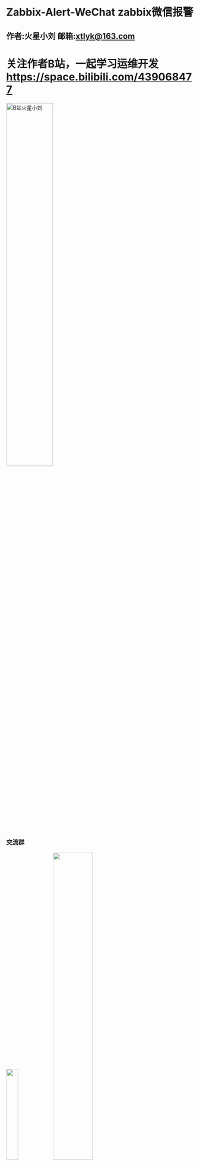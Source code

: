 # Zabbix-Alert-WeChat zabbix微信报警
## 作者:火星小刘 邮箱:xtlyk@163.com   

# 关注作者B站，一起学习运维开发 https://space.bilibili.com/439068477

<a href="https://space.bilibili.com/439068477" target="_blank"><img src="https://github.com/X-Mars/Zabbix-Alert-WeChat/blob/master/images/5.jpg?raw=true" alt="B站火星小刘" width="50%" height="50%"></a>


### 交流群
<img src="https://github.com/X-Mars/Zabbix-Alert-WeChat/blob/master/images/1.jpg?raw=true" width="25%" height="25%"><img src="https://github.com/X-Mars/Zabbix-Alert-WeChat/blob/master/images/3.jpg?raw=true" width="46%" height="46%">

## **https://www.zabbix.com/cn/integrations/wechat** 本项目zabbix官方推荐位列第一，值得信赖
<img src="https://github.com/X-Mars/Zabbix-Alert-WeChat/blob/master/images/4.png?raw=true">

### 2023-09-08 更新
1. 添加钉钉机器人支持 **dingtalk-robot.py**
<img src="https://github.com/X-Mars/Zabbix-Alert-WeChat/blob/master/images/6.png?raw=true" width="70%" height="70%">
<img src="https://github.com/X-Mars/Zabbix-Alert-WeChat/blob/master/images/7.png?raw=true" width="80%" height="80%">

2添加飞书机器人支持 **feishu-robot.py**
<img src="https://github.com/X-Mars/Zabbix-Alert-WeChat/blob/master/images/8.png?raw=true" width="80%" height="80%">

### 2023-09-05 重要更新
1. 添加同时兼容 python2 与 python3 的告警脚本 **wechat.py**
2. 原有python2 告警脚本 重命名为 **wechat-py2-old.py**

### 企业微信群机器人脚本 wechat-robot.py

<img src="https://github.com/X-Mars/Zabbix-Alert-WeChat/blob/master/images/2.png?raw=true" width="90%" height="90%">

### 企业微信应用消息脚本 wechat.py
### 2018-10-13
1. 添加token缓存支持：避免频繁获取token 进而导致接口被限制
2. token过期，脚本将重新获取token，并再次执行之前发送操作

### 2018-07-09
**如何将报警同时发送给多个用户**
1. 企业微信支持3种发送方式：**针对用户发送（需要用户在企业微信中的id）**、**针对部门发送（需要部门id）**、**针对标签发送（需要标签id，通讯里---标签）**   
2. 对应去掉下图的注释即可
![群发设置](https://image.ibb.co/bTX3Go/20180709220015.png)

### 2017-11-23
**转载必须注明本项目地址**   
**https://github.com/X-Mars/Zabbix-Alert-WeChat**
**本脚本的出现离不开广大zabbix用户，大家可以免费试用，但不要用来盈利**

### 2017-08-08
1. 全部重写，代码更简洁易读
2. 舍弃原有**simplejson**，使用**requests**模块
3. 支持**python2**

### 需要具备一下条件  
 * 注册微信企业号（团队类型） [点击注册](https://qy.weixin.qq.com/)   或    注册企业号微信  [点击注册](https://work.weixin.qq.com/）
 * 近期腾讯把**微信企业号**升级为了**企业微信**，本脚本完全兼容。
#### 安装组件
1. 安装方法一
```shell
pip install requests
pip install --upgrade requests
```
2. 安装方法二
```shell
wget https://pypi.python.org/packages/c3/38/d95ddb6cc8558930600be088e174a2152261a1e0708a18bf91b5b8c90b22/requests-2.18.3.tar.gz
tar zxvf requests-2.18.3.tar.gz
cd requests-2.18.3
python setup.py build
python setup.py install
```
  
#### 下载安装脚本  
```bash  
git clone https://github.com/X-Mars/Zabbix-Alert-WeChat.git  
cp Zabbix-Alert-WeChat/wechat.py /etc/zabbix/alertscripts  
chmod +x /etc/zabbix/alertscripts/wechat.py  
```
  
### 企业微信设置  
#### 通讯录设置  
登陆企业微信控制台  
点击顶部 **通讯录** 添加子部门（运维部），并添加用户  
点击（运维部）后方的三个竖行圆点，记录 **部门ID**  
  
#### 创建应用  
点击顶部 **应用中心**，创建应用，应用名称为 **zabbix报警**   
**可见范围**，添加刚刚新建的子部门（运维部）  
点击 **zabbix报警**，记录 **AgentId**、**Secret**  
  
#### 应用权限设置  
点击顶部 **我的企业**，权限管理，新建普通管理组，名称填写 **zabbix报警组**  
点击修改 **通讯录权限**，勾选（技术部）后方的管理  
点击修改 **应用权限**，勾选刚刚创建的 **zabbix报警**   
点击刚刚创建的 **zabbix报警组**，记录左侧的 **CorpID 与 Secret**  
  
#### 收集企业微信相关信息
1. 记录 **应用ID**
2. 记录 **CorpID 与 Secret**
3. 记录 **子部门（运维部）ID**
  
  
### zabbix设置
1. 添加示警媒介  
#### 管理-->示警媒介  
名称填写 **微信报警**，类型选择 **脚本**，脚本名称填写 **wechat.py**（Python3 使用 wechat-py3.py）  
#### 管理-->用户-->示警媒介  
类型选择 **微信报警**，收件人添加 **微信企业号通讯录内的，用户帐号**

完成


License
---
[996ICU License](LICENSE)  
